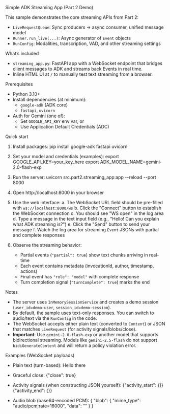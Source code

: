Simple ADK Streaming App (Part 2 Demo)

This sample demonstrates the core streaming APIs from Part 2:

- `LiveRequestQueue`: Sync producers → async consumer, unified message model
- `Runner.run_live(...)`: Async generator of `Event` objects
- `RunConfig`: Modalities, transcription, VAD, and other streaming settings

What’s included
- `streaming_app.py`: FastAPI app with a WebSocket endpoint that bridges client messages to ADK and streams back Events in real time.
- Inline HTML UI at `/` to manually test text streaming from a browser.

Prerequisites
- Python 3.10+
- Install dependencies (at minimum):
  - `google-adk` (ADK core)
  - `fastapi`, `uvicorn`
- Auth for Gemini (one of):
  - Set `GOOGLE_API_KEY` env var, or
  - Use Application Default Credentials (ADC)

Quick start
1) Install packages:
   pip install google-adk fastapi uvicorn

2) Set your model and credentials (examples):
   export GOOGLE_API_KEY=your_key_here
   export ADK_MODEL_NAME=gemini-2.0-flash-exp

3) Run the server:
   uvicorn src.part2.streaming_app:app --reload --port 8000

4) Open http://localhost:8000 in your browser

5) Use the web interface:
   a. The WebSocket URL field should be pre-filled with `ws://localhost:8000/ws`
   b. Click the "Connect" button to establish the WebSocket connection
   c. You should see "WS open" in the log area
   d. Type a message in the text input field (e.g., "Hello! Can you explain what ADK streaming is?")
   e. Click the "Send" button to send your message
   f. Watch the log area for streaming `Event` JSONs with partial and complete responses

6) Observe the streaming behavior:
   - Partial events (`"partial": true`) show text chunks arriving in real-time
   - Each event contains metadata (invocationId, author, timestamp, actions)
   - Final event has `"role": "model"` with complete response
   - Turn completion signal (`"turnComplete": true`) marks the end

Notes
- The server uses `InMemorySessionService` and creates a demo session (`user_id=demo-user`, `session_id=demo-session`).
- By default, the sample uses text-only responses. You can switch to audio/text via the `RunConfig` in the code.
- The WebSocket accepts either plain text (converted to `Content`) or JSON that matches `LiveRequest` (for activity signals/blobs/close).
- **Important**: Use `gemini-2.0-flash-exp` or another model that supports bidirectional streaming. Models like `gemini-2.5-flash` do not support `bidiGenerateContent` and will return a policy violation error.

Examples (WebSocket payloads)
- Plain text (turn-based):
  Hello there

- Graceful close:
  {"close": true}

- Activity signals (when constructing JSON yourself):
  {"activity_start": {}}
  {"activity_end": {}}

- Audio blob (base64-encoded PCM):
  {
    "blob": {
      "mime_type": "audio/pcm;rate=16000",
      "data": "<base64 chunk>"
    }
  }
